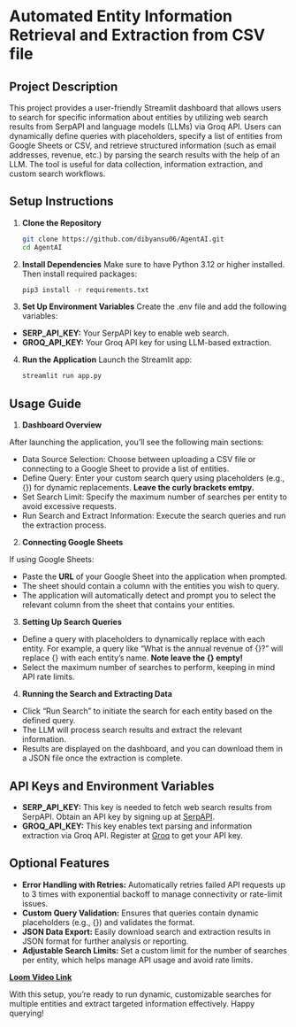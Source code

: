  # Automated Entity Information Retrieval and Extraction from CSV file

## Project Description

This project provides a user-friendly Streamlit dashboard that allows users to search for specific information about entities by utilizing web search results from SerpAPI and language models (LLMs) via Groq API. Users can dynamically define queries with placeholders, specify a list of entities from Google Sheets or CSV, and retrieve structured information (such as email addresses, revenue, etc.) by parsing the search results with the help of an LLM. The tool is useful for data collection, information extraction, and custom search workflows.

## Setup Instructions

1. **Clone the Repository**
   ```bash
   git clone https://github.com/dibyansu06/AgentAI.git
   cd AgentAI

2. **Install Dependencies**
Make sure to have Python 3.12 or higher installed. Then install required packages:

   ```bash
   pip3 install -r requirements.txt
   ```

3. **Set Up Environment Variables**
Create the .env file and add the following variables:

- **SERP_API_KEY:** Your SerpAPI key to enable web search.
- **GROQ_API_KEY:** Your Groq API key for using LLM-based extraction.

4. **Run the Application**
Launch the Streamlit app:

   ```bash
   streamlit run app.py
   ```

## Usage Guide
1. **Dashboard Overview**

After launching the application, you’ll see the following main sections:

- Data Source Selection: Choose between uploading a CSV file or connecting to a Google Sheet to provide a list of entities.
- Define Query: Enter your custom search query using placeholders (e.g., {}) for dynamic replacements. **Leave the curly brackets emtpy.**
- Set Search Limit: Specify the maximum number of searches per entity to avoid excessive requests.
- Run Search and Extract Information: Execute the search queries and run the extraction process.

2. **Connecting Google Sheets**

If using Google Sheets:

- Paste the **URL** of your Google Sheet into the application when prompted.
- The sheet should contain a column with the entities you wish to query.
- The application will automatically detect and prompt you to select the relevant column from the sheet that contains your entities.

3. **Setting Up Search Queries**

- Define a query with placeholders to dynamically replace with each entity. For example, a query like “What is the annual revenue of {}?” will replace {} with each entity’s name. **Note leave the {} empty!**
- Select the maximum number of searches to perform, keeping in mind API rate limits.

4. **Running the Search and Extracting Data**
- Click “Run Search” to initiate the search for each entity based on the defined query.
- The LLM will process search results and extract the relevant information.
- Results are displayed on the dashboard, and you can download them in a JSON file once the extraction is complete.

## API Keys and Environment Variables
- **SERP_API_KEY:** This key is needed to fetch web search results from SerpAPI. Obtain an API key by signing up at [SerpAPI](https://serpapi.com/).
- **GROQ_API_KEY:** This key enables text parsing and information extraction via Groq API. Register at [Groq](https://groq.com/) to get your API key.

## **Optional Features**
- **Error Handling with Retries:** Automatically retries failed API requests up to 3 times with exponential backoff to manage connectivity or rate-limit issues.
- **Custom Query Validation:** Ensures that queries contain dynamic placeholders (e.g., {}) and validates the format.
- **JSON Data Export:** Easily download search and extraction results in JSON format for further analysis or reporting.
- **Adjustable Search Limits:** Set a custom limit for the number of searches per entity, which helps manage API usage and avoid rate limits.

[**Loom Video Link**](https://www.loom.com/share/43db2e6792d14d2a841434542e641a53?sid=1682b8ae-d854-4cf5-8392-65eea9beabac)

With this setup, you’re ready to run dynamic, customizable searches for multiple entities and extract targeted information effectively. Happy querying!


